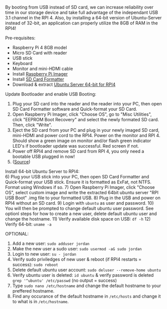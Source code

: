 By booting from USB instead of SD card, we can increase reliability over time in our storage device and take full advantage of the independant USB 3.1 channel in the RPI 4. Also, by installing a 64-bit version of Ubuntu-Server instead of 32-bit, an application can properly utilize the 8GB of RAM in the RPI4!

Pre-requisites: 
- Raspberry Pi 4 8GB model
- Micro SD Card with reader
- USB stick
- Keyboard
- Monitor and mini-HDMI cable
- Install [Raspberry Pi Imager](https://www.raspberrypi.org/software/)
- Install [SD Card Formatter](https://www.sdcard.org/downloads/formatter/)
- Download & extract [Ubuntu Server 64-bit for RPI4](https://www.raspberrypi.org/forums/viewtopic.php?t=278791)

Update Bootloader and enable USB Booting:  
1) Plug your SD card into the reader and the reader into your PC, then open SD Card Formatter software and Quick-format your SD Card.
2) Open Raspberry Pi Imager, click "Choose OS", go to "Misc Utilities", click "EEPROM Boot Recovery" and select the newly formated SD card. Then, click "Write".
3) Eject the SD card from your PC and plug in your newly imaged SD card, mini-HDMI and power cord to the RPI4. Power on the monitor and RPI 4. Should show a green image on monitor and/or flash green indicator LED's if bootloader update was successful. Red screen if not.
4) Power off RPI4 and remove SD card from RPI 4, you only need a bootable USB plugged in now!
5) ([Source](https://webtechie.be/post/2020-09-29-64bit-raspbianos-on-raspberrypi4-with-usbboot/))  

Install 64-bit Ubuntu Server to RPI4:  
6) Plug your USB stick into your PC, then open SD Card Formatter and Quick-format your USB stick. Ensure it is formatted as ExFat, not NTFS. Format using Windows if so.
7) Open Raspberry Pi Imager, click "Choose OS", select custom image and write the extracted 64bit ubuntu server "RPI USB Boot" .img file to your formatted USB.
8) Plug in the USB and power on RPI4 without an SD card.
9) Login with `ubuntu` as user and password.
10) You will then be prompted to change default ubuntu user password. See optionl steps for how to create a new user, delete default ubuntu user and change the hostname.
11) Verify available disk space on USB: `df -h`
12) Verify 64-bit: `uname -a`

OPTIONAL:  
1) Add a new user: `sudo adduser jordan`  
2) Make the new user a sudo user: `sudo usermod -aG sudo jordan`
3) Login to new user: `su - jordan`
4) Verify sudo priviledges of new user & reboot (if RPI4 restarts = success): `sudo reboot`
5) Delete default ubuntu user account: `sudo deluser --remove-home ubuntu`
6) Verify ubuntu user is deleted: `id ubuntu` & verify password is deleted `grep '^ubuntu' /etc/passwd` (no output = success)
7) Type `sudo nano /etc/hostname` and change the default hostname to your preffered hostname.
8) Find any occurance of the default hostname in `/etc/hosts` and change it to what is in `/etc/hostname`.
